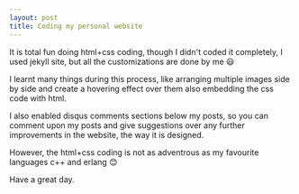 ```yaml
---
layout: post
title: Coding my personal website
---
```


It is total fun doing html+css coding, though I didn't coded it completely, I used jekyll site, but all the customizations
are done by me :smiley:

I learnt many things during this process, like arranging multiple images side by side and create a hovering effect over them
also embedding the css code with html.

I also enabled disqus comments sections below my posts, so you can comment upon my posts and give suggestions over any further improvements in the website, the way it is designed.

However, the html+css coding is not as adventrous as my favourite languages c++ and erlang :blush:

Have a great day.
